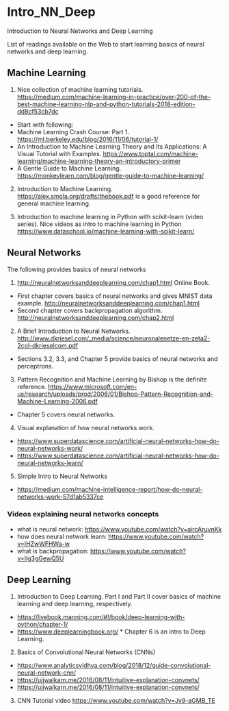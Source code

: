 # Intro_NN_Deep
Introduction to Neural Networks and Deep Learning

List of readings available on the Web to start learning basics of neural networks and deep learning.


## Machine Learning

1. Nice collection of machine learning tutorials. 
https://medium.com/machine-learning-in-practice/over-200-of-the-best-machine-learning-nlp-and-python-tutorials-2018-edition-dd8cf53cb7dc
 * Start with following:
  * Machine Learning Crash Course: Part 1. https://ml.berkeley.edu/blog/2016/11/06/tutorial-1/  
  * An Introduction to Machine Learning Theory and Its Applications: A Visual Tutorial with Examples. https://www.toptal.com/machine-learning/machine-learning-theory-an-introductory-primer
  * A Gentle Guide to Machine Learning. https://monkeylearn.com/blog/gentle-guide-to-machine-learning/
  

2. Introduction to Machine Learning. https://alex.smola.org/drafts/thebook.pdf is a good reference for general machine learning. 
 
3.  Introduction to machine learning in Python with scikit-learn (video series). Nice videos as intro to machine learning in Python
 https://www.dataschool.io/machine-learning-with-scikit-learn/
  

## Neural Networks

The following provides basics of neural networks 
 1. http://neuralnetworksanddeeplearning.com/chap1.html Online Book. 
   * First chapter covers basics of neural networks and gives MNIST data example. http://neuralnetworksanddeeplearning.com/chap1.html
   * Second chapter covers backpropagation algorithm. http://neuralnetworksanddeeplearning.com/chap2.html
  
 2. A Brief Introduction to Neural Networks. http://www.dkriesel.com/_media/science/neuronalenetze-en-zeta2-2col-dkrieselcom.pdf
   * Sections 3.2, 3.3, and Chapter 5 provide basics of neural networks and perceptrons. 
  
 3. Pattern Recognition and Machine Learning by Bishop is the definite reference. 
 https://www.microsoft.com/en-us/research/uploads/prod/2006/01/Bishop-Pattern-Recognition-and-Machine-Learning-2006.pdf
   * Chapter 5 covers neural networks. 
 
 4. Visual explanation of how neural networks work. 
   * https://www.superdatascience.com/artificial-neural-networks-how-do-neural-networks-work/
   * https://www.superdatascience.com/artificial-neural-networks-how-do-neural-networks-learn/
  
 5. Simple Intro to Neural Networks
   * https://medium.com/machine-intelligence-report/how-do-neural-networks-work-57d1ab5337ce
  
 ### Videos explaining neural networks concepts
 
   * what is neural network: https://www.youtube.com/watch?v=aircAruvnKk
   * how does neural network learn: https://www.youtube.com/watch?v=IHZwWFHWa-w
   * what is backpropagation: https://www.youtube.com/watch?v=Ilg3gGewQ5U
  
  
  ## Deep Learning
  
  
 1. Introduction to Deep Learning. Part I and Part II cover basics of machine learning and deep learning, respectively. 
   * https://livebook.manning.com/#!/book/deep-learning-with-python/chapter-1/ 
   * https://www.deeplearningbook.org/
    * Chapter 6 is an intro to Deep Learning. 
 
 2. Basics of Convolutional Neural Networks (CNNs)
   * https://www.analyticsvidhya.com/blog/2018/12/guide-convolutional-neural-network-cnn/
   * https://ujjwalkarn.me/2016/08/11/intuitive-explanation-convnets/
   * https://ujjwalkarn.me/2016/08/11/intuitive-explanation-convnets/
  
 
 3. CNN Tutorial video https://www.youtube.com/watch?v=Jy9-aGMB_TE
 
